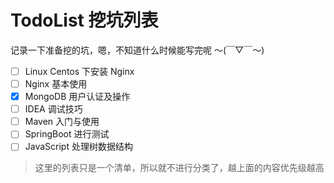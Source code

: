 # TodoList 挖坑列表

记录一下准备挖的坑，嗯，不知道什么时候能写完呢 〜(￣▽￣〜)

- [ ] Linux Centos 下安装 Nginx
- [ ] Nginx 基本使用
- [x] MongoDB 用户认证及操作
- [ ] IDEA 调试技巧
- [ ] Maven 入门与使用
- [ ] SpringBoot 进行测试
- [ ] JavaScript 处理树数据结构

> 这里的列表只是一个清单，所以就不进行分类了，越上面的内容优先级越高